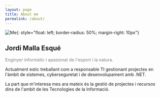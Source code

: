 ```yaml
---
layout: page
title: About me
permalink: /about/
---
```

![Me](https://avatars1.githubusercontent.com/u/48735113?v=2&s=200#thumbnail){: style="float: left; border-radius: 50%; margin-right: 10px"} 
<h2>Jordi Malla Esqué</h2>
<p style="color: grey;">Enginyer informàtic i apasionat de l'esport i la natura.</p>

<p>Actualment estic treballant com a responsable TI gestionant projectes en l'àmbit de sistemes, cyberseguretat i de desenvolupament amb .NET.</p> 

<p>La part que m'interesa mes ara mateix és la gestió de projectes i recursos dins de l'ambit de les Tecnologies de la Informació.</p>
